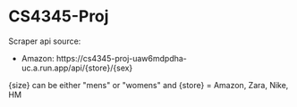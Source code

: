 # CS4345-Proj

<p>
    Scraper api source: <br>
</p>
<ul>
    <li>
        Amazon: https://cs4345-proj-uaw6mdpdha-uc.a.run.app/api/{store}/{sex}
    </li>
</ul>
<p>
    {size} can be either "mens" or "womens" and
    {store} = Amazon, Zara, Nike, HM
</p>